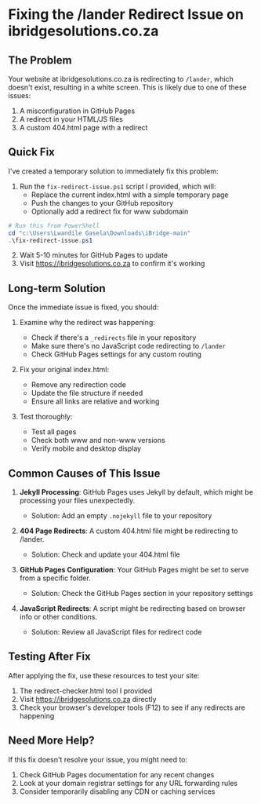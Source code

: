 # Fixing the /lander Redirect Issue on ibridgesolutions.co.za

## The Problem

Your website at ibridgesolutions.co.za is redirecting to `/lander`, which doesn't exist, resulting in a white screen. This is likely due to one of these issues:

1. A misconfiguration in GitHub Pages
2. A redirect in your HTML/JS files
3. A custom 404.html page with a redirect

## Quick Fix

I've created a temporary solution to immediately fix this problem:

1. Run the `fix-redirect-issue.ps1` script I provided, which will:
   - Replace the current index.html with a simple temporary page
   - Push the changes to your GitHub repository
   - Optionally add a redirect fix for www subdomain

```powershell
# Run this from PowerShell
cd "c:\Users\Lwandile Gasela\Downloads\iBridge-main"
.\fix-redirect-issue.ps1
```

2. Wait 5-10 minutes for GitHub Pages to update
3. Visit https://ibridgesolutions.co.za to confirm it's working

## Long-term Solution

Once the immediate issue is fixed, you should:

1. Examine why the redirect was happening:
   - Check if there's a `_redirects` file in your repository
   - Make sure there's no JavaScript code redirecting to `/lander`
   - Check GitHub Pages settings for any custom routing

2. Fix your original index.html:
   - Remove any redirection code
   - Update the file structure if needed
   - Ensure all links are relative and working

3. Test thoroughly:
   - Test all pages
   - Check both www and non-www versions
   - Verify mobile and desktop display

## Common Causes of This Issue

1. **Jekyll Processing**: GitHub Pages uses Jekyll by default, which might be processing your files unexpectedly.
   - Solution: Add an empty `.nojekyll` file to your repository

2. **404 Page Redirects**: A custom 404.html file might be redirecting to /lander.
   - Solution: Check and update your 404.html file

3. **GitHub Pages Configuration**: Your GitHub Pages might be set to serve from a specific folder.
   - Solution: Check the GitHub Pages section in your repository settings

4. **JavaScript Redirects**: A script might be redirecting based on browser info or other conditions.
   - Solution: Review all JavaScript files for redirect code

## Testing After Fix

After applying the fix, use these resources to test your site:

1. The redirect-checker.html tool I provided
2. Visit https://ibridgesolutions.co.za directly
3. Check your browser's developer tools (F12) to see if any redirects are happening

## Need More Help?

If this fix doesn't resolve your issue, you might need to:

1. Check GitHub Pages documentation for any recent changes
2. Look at your domain registrar settings for any URL forwarding rules
3. Consider temporarily disabling any CDN or caching services
